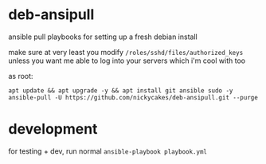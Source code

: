 # deb-ansipull
ansible pull playbooks for setting up a fresh debian install

make sure at very least you modify `/roles/sshd/files/authorized_keys` unless you want me able to log into your servers which i'm cool with too

as root:
```
apt update && apt upgrade -y && apt install git ansible sudo -y
ansible-pull -U https://github.com/nickycakes/deb-ansipull.git --purge

```
# development

for testing + dev, run normal `ansible-playbook playbook.yml` 

